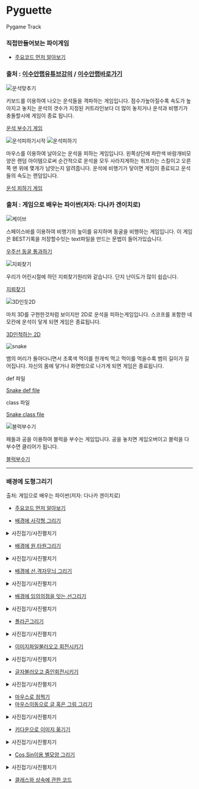 # Pyguette
Pygame Track

 ### 직접만들어보는 파이게임
 
 + [주요코드 먼저 알아보기](./PygamePrac/PygameZero.py)
 
 ### 출처 : [이수안랩유튜브강의](https://www.youtube.com/watch?v=-e_5sOsKqrU&feature=emb_logo)  / [이수안랩바로가기](http://suanlab.com/)

![운석맞추기](img/운석맞추기.PNG)

키보드를 이용하여 나오는 운석들을 격파하는 게임입니다. 점수가높아질수록 속도가 높아지고
놓치는 운석의 갯수가 지정된 커트라인보다 더 많이 놓치거나 운석과 비행기가 충돌할시에 
게임이 종료 됩니다.

[운석 부수기 게임](./PyShooting/pygameshooting.py)

![운석피하기시작](./img/암석피하기시작.PNG)
![운석피하기](./img/운석피하기게임.PNG)

마우스를 이용하여 날아오는 운석을 피하는 게임입니다. 왼쪽상단에 파란색 바람개비모양은 랜덤 아이템으로써
순간적으로 운석을 모두 사라지게하는 워프라는 스킬이고 오른쪽 맨 위에 몇개가 남앗는지 알려줍니다.
운석에 비행기가 닿이면 게임이 종료되고 운석들의 속도는 랜덤입니다.

[운석 피하기 게임](./PySpaceship/pyspaceship.py)

 ### 출처 : 게임으로 배우는 파이썬(저자: 다나카 겐이치로)

![케이브](./img/cave.PNG)

스페이스바를 이용하여 비행기의 높이를 유지하며 동굴을 비행하는 게임입니다.
이 게임은 BEST기록을 저장할수잇는 text파일을 만드는 문법이 들어가있습니다.

[우주선 동굴 통과하기](./PygameCave.py)

![지뢰찾기](./img/지뢰찾기.PNG)

우리가 어린시절에 하던 지뢰찾기원리와 같습니다. 단지 난이도가 많이 쉽습니다.

[지뢰찾기](./PyagameMine_sweeper.py)

![3D인듯2D](./img/3D인듯한2D.PNG)

마치 3D를 구현한것처럼 보이지만 2D로 운석을 피하는게임입니다. 스코프를 포함한 네모칸에
운석이 닿게 되면 게임은 종료됩니다.

[3D인척하는 2D](./PygameSaturnVoyager.py)

![snake](./img/snake.PNG)

뱀의 머리가 돌아다니면서 초록색 먹이를 한개씩 먹고 먹이를 먹을수록 뱀의 길이가 길어집니다.
 자신의 몸에 닿거나 화면밖으로 나가게 되면 게임은 종료됩니다. 

def 파일

[Snake def file](./PygameSnake.py)

class 파일

[Snake class file](./PygameSnakeC.py)

![블럭부수기](./img/블럭부수기.PNG)

패들과 공을 이용하여 블럭을 부수는 게임입니다. 공을 놓치면 게임오버이고 블럭을 다부수면
클리어가 됩니다.

[블럭부수기](./Pygameblocks.py)

-----------------------------------------------------------
 ### 배경에 도형그리기
출처: 게임으로 배우는 파이썬(저자: 다나카 겐이치로)

+ [주요코드 먼저 알아보기](./PygamePrac/PygameZero.py)

+ [배경에 사각형 그리기](./PygamePrac/PygameOne.py)
<details markdown ='1'>
<summary>사진접기/사진펼치기</summary>

 ![사각형그리기](./img/rect.PNG)

 </details>

+ [배경에 원,타원그리기](./PygamePrac/PygameTwo.py)

<details markdown ='1'>
<summary>사진접기/사진펼치기</summary>

![원그리기](./img/원.PNG)

</details>

+ [배경에 선,격자무늬 그리기](./PygamePrac/PygameThree.py)

<details markdown ='1'>
<summary>사진접기/사진펼치기</summary>

![선 그리기](./img/선그리기.PNG)
![격자무늬 그리기](./img/격자무늬.PNG)

</details>

+ [배경에 임의의점을 잇는 선그리기](./PygamePrac/PygameFour.py)

<details markdown ='1'>
<summary>사진접기/사진펼치기</summary>

![점들을 잇는 선그리기](./img/선잇기.PNG)

</details>

+ [폴라곤그리기](./PygamePrac/PygameFive.py)

<details markdown ='1'>
<summary>사진접기/사진펼치기</summary>

![폴라곤그리기](./img/폴라곤그리기.PNG)

</details>

+ [이미지파일불러오고 회전시키기](./PygamePrac/PygameSix.py)

<details markdown ='1'>
<summary>사진접기/사진펼치기</summary>

![이미지불러오기](./img/이미지불러오기.PNG)

</details>

+ [글자불러오고 줌인회전시키기](./PygamePrac/PygameSeven.py)

<details markdown ='1'>
<summary>사진접기/사진펼치기</summary>

![글자불러오기](./img/글자불러오기.PNG)

</details>

+ [마우스로 점찍기](./PygamePrac/PygameEight.py)
+ [마우스이동으로 글 혹은 그림 그리기](./PygamePrac/PygameNine.py)

<details markdown ='1'>
<summary>사진접기/사진펼치기</summary>

![마우스로 점찍기](./img/마우스포인터.PNG)

</details>

+ [키다운으로 이미지 옮기기](./PygamePrac/PygameTen.py)

<details markdown ='1'>
<summary>사진접기/사진펼치기</summary>

![키다운으로 이미지 옮기기](./img/움직이는사진.PNG)

</details>

+ [Cos,Sin이용 별모양 그리기](./PygamePrac/PygameEleven.py)

<details markdown ='1'>
<summary>사진접기/사진펼치기</summary>

![별모양 그리기](./img/별모양만들기.PNG)

</details>

+ [클래스와 상속에 관한 코드](./PygamePrac/PygameTwelve.py)  

